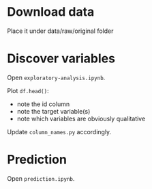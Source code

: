 # Download data

Place it under data/raw/original folder

# Discover variables

Open `exploratory-analysis.ipynb`.

Plot `df.head()`: 
- note the id column
- note the target variable(s)
- note which variables are obviously qualitative 

Update `column_names.py` accordingly.

# Prediction

Open `prediction.ipynb`.
